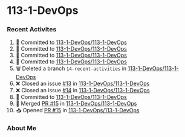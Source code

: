 # 113-1-DevOps

### Recent Activites
<!--START_SECTION:activity-->
1. 📝 Committed to [113-1-DevOps/113-1-DevOps](https://github.com/113-1-DevOps/113-1-DevOps/commit/bbddb4d566dde53b0386bd6d6653ae37d994da56)
2. 📝 Committed to [113-1-DevOps/113-1-DevOps](https://github.com/113-1-DevOps/113-1-DevOps/commit/ad723561f7d6fb3e8a36a0c4eb38c0c7b55b80ee)
3. 📝 Committed to [113-1-DevOps/113-1-DevOps](https://github.com/113-1-DevOps/113-1-DevOps/commit/50f4f3ca498443c87f31aebbe442ceba172dc44c)
4. 📝 Committed to [113-1-DevOps/113-1-DevOps](https://github.com/113-1-DevOps/113-1-DevOps/commit/a76b97d4eed40f0968215a0298dca21f43991712)
5. 🗑️ Deleted a branch `14-recent-activities` in [113-1-DevOps/113-1-DevOps](https://github.com/113-1-DevOps/113-1-DevOps)
6. ❌ Closed an issue [#13](https://github.com/113-1-DevOps/113-1-DevOps/issues/13) in [113-1-DevOps/113-1-DevOps](https://github.com/113-1-DevOps/113-1-DevOps)
7. ❌ Closed an issue [#14](https://github.com/113-1-DevOps/113-1-DevOps/issues/14) in [113-1-DevOps/113-1-DevOps](https://github.com/113-1-DevOps/113-1-DevOps)
8. 📝 Committed to [113-1-DevOps/113-1-DevOps](https://github.com/113-1-DevOps/113-1-DevOps/commit/727b2772e17887ecc46369148922133171bdd789)
9. 🔀 Merged [PR #15](https://github.com/113-1-DevOps/113-1-DevOps/pull/15) in [113-1-DevOps/113-1-DevOps](https://github.com/113-1-DevOps/113-1-DevOps)
10. 📥 Opened [PR #15](https://github.com/113-1-DevOps/113-1-DevOps/pull/15) in [113-1-DevOps/113-1-DevOps](https://github.com/113-1-DevOps/113-1-DevOps)
<!--END_SECTION:activity-->

### About Me
<!-- MYLINKS:START -->
<!-- MYLINKS:END -->
